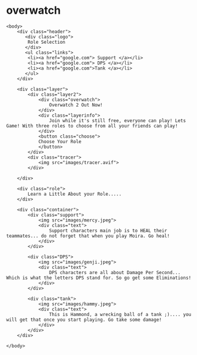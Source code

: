 # overwatch
<!DOCTYPE html> 

<html lang="en">

<head>
    <title>
        Overwatch
    </title>
    <meta charset="UTF-8">
    <link rel="stylesheet" href="style.css">


</head>

    <body>
        <div class="header">
           <div class="logo"> 
            Role Selection
           </div>
           <ul class="links">
            <li><a href="google.com"> Support </a></li>
            <li><a href="google.com"> DPS </a></li>
            <li><a href="google.com">Tank </a></li>
           </ul>
        </div>

        <div class="layer">
            <div class="layer2"> 
                <div class="overwatch">
                    Overwatch 2 Out Now!
                </div>
                <div class="layerinfo">
                    Join while it's still free, everyone can play! Lets Game! With three roles to choose from all your friends can play!
                </div> 
                <button class="choose">
                Choose Your Role
                </button>
            </div>
            <div class="tracer">
                <img src="images/tracer.avif">
            </div>
        
        </div>

        <div class="role">
            Learn a Little About your Role.....
        </div>

        <div class="container">
            <div class="support">
                <img src="images/mercy.jpeg">
                <div class="text">
                    Support characters main job is to HEAL their teammates... do not forget that when you play Moira. Go heal!
                </div>
            </div>
            
            <div class="DPS">
                <img src="images/genji.jpeg">
                <div class="text">
                    DPS characters are all about Damage Per Second... Which is what the letters DPS stand for. So go get some Eliminations!
                </div>
            </div>

            <div class="tank">
                <img src="images/hammy.jpeg">
                <div class="text">
                    This is Hammond, a wrecking ball of a tank ;).... you will get that once you start playing. Go take some damage!
                </div>
            </div>
        </div>

    </body>
